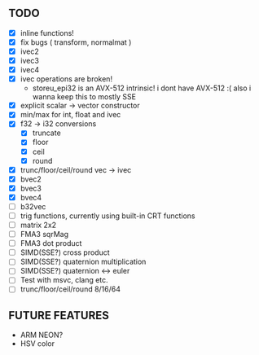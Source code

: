 ## TODO
- [x] inline functions!
- [x] fix bugs ( transform, normalmat )
- [x] ivec2
- [x] ivec3
- [x] ivec4
- [x] ivec operations are broken!
  - storeu_epi32 is an AVX-512 intrinsic! i dont have AVX-512 :( also i wanna keep this to mostly SSE
- [x] explicit scalar -> vector constructor
- [x] min/max for int, float and ivec
- [x] f32 -> i32 conversions
  - [x] truncate
  - [x] floor
  - [x] ceil
  - [x] round
- [x] trunc/floor/ceil/round vec -> ivec
- [x] bvec2
- [x] bvec3
- [x] bvec4
- [ ] b32vec
- [ ] trig functions, currently using built-in CRT functions
- [ ] matrix 2x2
- [ ] FMA3 sqrMag
- [ ] FMA3 dot product
- [ ] SIMD(SSE?) cross product
- [ ] SIMD(SSE?) quaternion multiplication
- [ ] SIMD(SSE?) quaternion <-> euler
- [ ] Test with msvc, clang etc.
- [ ] trunc/floor/ceil/round 8/16/64

## FUTURE FEATURES
- ARM NEON?
- HSV color
